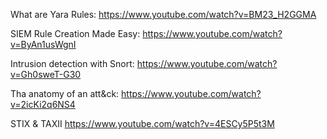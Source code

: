 What are Yara Rules:
https://www.youtube.com/watch?v=BM23_H2GGMA


SIEM Rule Creation Made Easy:
https://www.youtube.com/watch?v=ByAn1usWgnI


Intrusion detection with Snort:
https://www.youtube.com/watch?v=Gh0sweT-G30


Tha anatomy of an att&ck:
https://www.youtube.com/watch?v=2icKi2q6NS4


STIX & TAXII
https://www.youtube.com/watch?v=4ESCy5P5t3M

